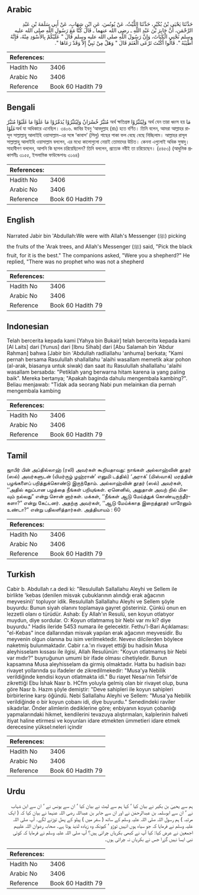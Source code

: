 ## Arabic


<div dir="rtl" lang="ar" style={{fontSize:'larger',backgroundColor:'#f8f9fa',padding:20}}>
حَدَّثَنَا يَحْيَى بْنُ بُكَيْرٍ، حَدَّثَنَا اللَّيْثُ، عَنْ يُونُسَ، عَنِ ابْنِ شِهَابٍ، عَنْ أَبِي سَلَمَةَ بْنِ عَبْدِ الرَّحْمَنِ، أَنَّ جَابِرَ بْنَ عَبْدِ اللَّهِ ـ رضى الله عنهما ـ قَالَ كُنَّا مَعَ رَسُولِ اللَّهِ صلى الله عليه وسلم نَجْنِي الْكَبَاثَ، وَإِنَّ رَسُولَ اللَّهِ صلى الله عليه وسلم قَالَ ‏"‏ عَلَيْكُمْ بِالأَسْوَدِ مِنْهُ، فَإِنَّهُ أَطْيَبُهُ ‏"‏‏.‏ قَالُوا أَكُنْتَ تَرْعَى الْغَنَمَ قَالَ ‏"‏ وَهَلْ مِنْ نَبِيٍّ إِلاَّ وَقَدْ رَعَاهَا ‏"‏‏.‏
</div>
<div style={{backgroundColor:'#f8f9fa',padding:20, marginBottom: 10}}><table> <thead> <tr> <th>References:</th> <th></th> </tr> </thead> <tbody><tr><td>Hadith No</td><td>3406</td></tr><tr><td>Arabic No</td><td>3406</td></tr><tr><td>Reference</td><td>Book 60 Hadith 79</td></tr></tbody></table></div>

## Bengali


<div dir="ltr" lang="bn" style={{fontSize:'larger',backgroundColor:'#f8f9fa',padding:20}}>
مُتَبَّرٌ خُسْرَانٌ وَلِيُتَبِّرُوْا يُدَمِّرُوْا مَا عَلَوْا مَا غَلَبُوْا مُتَبَّرٌ অর্থ ক্ষতিগ্রস্ত وَلِيُتَبِّرُوْا অর্থ যেন তারা ধ্বংস হয় مَا عَلَوْاঅর্থ যা অধিকারে এনেছিল। ৩৪০৬. জাবির ইবনু ‘আবদুল্লাহ (রাঃ) হতে বর্ণিত। তিনি বলেন, আমরা আল্লাহর রাসূল সাল্লাল্লাহু আলাইহি ওয়াসাল্লাম-এর সঙ্গে ‘কাবাস’ (পিলু) গাছের পাকা ফল বেছে বেছে নিচ্ছিলাম। আল্লাহর রাসূল সাল্লাল্লাহু আলাইহি ওয়াসাল্লাম বললেন, এর মধ্যে কালোগুলো নেয়াই তোমাদের উচিত। কেননা এগুলোই অধিক সুস্বাদু। সাহাবীগণ বললেন, আপনি কি ছাগল চরিয়েছিলেন? তিনি বললেন, প্রত্যেক নবীই তা চরিয়েছেন। (৫৪৫৩) (আধুনিক প্রকাশনীঃ ৩১৫৫, ইসলামিক ফাউন্ডেশনঃ ৩১৬৪)
</div>
<div style={{backgroundColor:'#f8f9fa',padding:20, marginBottom: 10}}><table> <thead> <tr> <th>References:</th> <th></th> </tr> </thead> <tbody><tr><td>Hadith No</td><td>3406</td></tr><tr><td>Arabic No</td><td>3406</td></tr><tr><td>Reference</td><td>Book 60 Hadith 79</td></tr></tbody></table></div>

## English


<div dir="ltr" lang="en" style={{fontSize:'larger',backgroundColor:'#f8f9fa',padding:20}}>
Narrated Jabir bin 'Abdullah:We were with Allah's Messenger (ﷺ) picking the fruits of the 'Arak trees, and Allah's Messenger (ﷺ) said, "Pick the black fruit, for it is the best." The companions asked, "Were you a shepherd?" He replied, "There was no prophet who was not a shepherd
</div>
<div style={{backgroundColor:'#f8f9fa',padding:20, marginBottom: 10}}><table> <thead> <tr> <th>References:</th> <th></th> </tr> </thead> <tbody><tr><td>Hadith No</td><td>3406</td></tr><tr><td>Arabic No</td><td>3406</td></tr><tr><td>Reference</td><td>Book 60 Hadith 79</td></tr></tbody></table></div>

## Indonesian


<div dir="ltr" lang="id" style={{fontSize:'larger',backgroundColor:'#f8f9fa',padding:20}}>
Telah bercerita kepada kami [Yahya bin Bukair] telah bercerita kepada kami [Al Laits] dari [Yunus] dari [Ibnu Sihab] dari [Abu Salamah bin 'Abdur Rahman] bahwa [Jabir bin 'Abdullah radliallahu 'anhuma] berkata; "Kami pernah bersama Rasulullah shallallahu 'alaihi wasallam memetik akar pohon (al-arak, biasanya untuk siwak) dan saat itu Rasulullah shallallahu 'alaihi wasallam bersabda: "Petiklah yang berwarna hitam karena ia yang paling baik". Mereka bertanya; "Apakah baginda dahulu mengembala kambing?". Beliau menjawab: "Tidak ada seorang Nabi pun melainkan dia pernah mengembala kambing
</div>
<div style={{backgroundColor:'#f8f9fa',padding:20, marginBottom: 10}}><table> <thead> <tr> <th>References:</th> <th></th> </tr> </thead> <tbody><tr><td>Hadith No</td><td>3406</td></tr><tr><td>Arabic No</td><td>3406</td></tr><tr><td>Reference</td><td>Book 60 Hadith 79</td></tr></tbody></table></div>

## Tamil


<div dir="ltr" lang="ta" style={{fontSize:'larger',backgroundColor:'#f8f9fa',padding:20}}>
ஜாபிர் பின் அப்தில்லாஹ் (ரலி) அவர்கள் கூறியதாவது: நாங்கள் அல்லாஹ்வின் தூதர் (ஸல்) அவர்களுடன் (யிமர்ருழ் ழஹ்ரான்’ எனுமி டத்தில்) ‘அராக்’ (மிஸ்வாக்) மரத்தின் பழங்களைப் பறித்துக்கொண்டு இருந்தோம். அல்லாஹ்வின் தூதர் (ஸல்) அவர்கள், ‘‘அதில் கறுப்பான பழத்தை நீங்கள் பறியுங்கள். ஏனெனில், அதுதான் அவற் றில் மிகவும் நல்லது” என்று சொன் னார்கள். மக்கள், ‘‘நீங்கள் ஆடு மேய்த்துக் கொண்டிருந்தீர்களா?” என்று கேட்டனர். அதற்கு அவர்கள், ‘‘ஆடு மேய்க்காத இறைத்தூதர் யாரேனும் உண்டா?” என்று பதிலளித்தார்கள். அத்தியாயம் : 60
</div>
<div style={{backgroundColor:'#f8f9fa',padding:20, marginBottom: 10}}><table> <thead> <tr> <th>References:</th> <th></th> </tr> </thead> <tbody><tr><td>Hadith No</td><td>3406</td></tr><tr><td>Arabic No</td><td>3406</td></tr><tr><td>Reference</td><td>Book 60 Hadith 79</td></tr></tbody></table></div>

## Turkish


<div dir="ltr" lang="tr" style={{fontSize:'larger',backgroundColor:'#f8f9fa',padding:20}}>
Cabir b. Abdullah r.a dedi ki: "Resulullah Sallallahu Aleyhi ve Sellem ile birlikte 'kebas (denilen misvak çubuklarının alındığı erak ağacının meyvesini)' topluyor idik. Resulullah Sallallahu Aleyhi ve Sellem şöyle buyurdu: Bunun siyah olanını toplamaya gayret gösteriniz. Çünkü onun en lezzetli olanı o türüdür. Ashab: Ey Allah'ın Resulü, sen koyun otlatıyor muydun, diye sordular. O: Koyun otlatmamış bir Nebi var mı ki? diye buyurdu." Hadis ileride 5453 numara ile gelecektir. Fethu'l-Bari Açıklaması: "el-Kebas" ince dallarından misvak yapılan erak ağacının meyvesidir. Bu meyvenin olgun olanına bu isim verilmektedir. Nevevı dilcilerden böylece naketmiş bulunmaktadır. Cabir r.a.'ın rivayet ettiği bu hadisin Musa aleyhisselam kıssası ile ilgisi, Allah Resulünün: "Koyun otlatmamış bir Nebi var mıdır?" buyruğunun umumi bir ifade olması cihetiyledir. Bunun kapsamına Musa aleyhisselam da girmiş olmaktadır. Hatta bu hadisin bazı rivayet yollarında şu ifadeler de zikredilmekedir: "Musa'ya Nebilik verildiğinde kendisi koyun otlatmakta idi." Bu riayet Nesaı'nin Tefsir'de zikrettiği Ebu İshak Nasr b. HCfm yoluyla gelmiş olan bir rivayet olup, buna göre Nasr b. Hazm şöyle demiştir: "Deve sahipleri ile koyun sahipleri birbirlerine karşı öğündü. Nebi Sallallahu Aleyhi ve Sellem: "Musa'ya Nebilik verildiğinde o bir koyun çobanı idi, diye buyurdu." Senedindeki raviler sikadırlar. Önder alimlerin dediklerine göre; enbiyanın koyun çobanlığı yapmalarındaki hikmet, kendilerini tevazuya alıştırmaları, kalplerinin halveti itiyat haline etirmesi ve koyunları idare etmekten ümmetieri idare etmek derecesine yüksel:neleri içindir
</div>
<div style={{backgroundColor:'#f8f9fa',padding:20, marginBottom: 10}}><table> <thead> <tr> <th>References:</th> <th></th> </tr> </thead> <tbody><tr><td>Hadith No</td><td>3406</td></tr><tr><td>Arabic No</td><td>3406</td></tr><tr><td>Reference</td><td>Book 60 Hadith 79</td></tr></tbody></table></div>

## Urdu


<div dir="rtl" lang="ur" style={{fontSize:'larger',backgroundColor:'#f8f9fa',padding:20}}>
ہم سے یحییٰ بن بکیر نے بیان کیا ‘ کہا ہم سے لیث نے بیان کیا ‘ ان سے یونس نے ‘ ان سے ابن شہاب نے ‘ ان سے ابوسلمہ بن عبدالرحمٰن نے اور ان سے جابر بن عبداللہ رضی اللہ عنہما نے بیان کیا کہ ( ایک مرتبہ ) ہم رسول اللہ صلی اللہ علیہ وسلم کے ساتھ ( سفر میں ) پیلو کے پھل توڑنے لگے۔ آپ صلی اللہ علیہ وسلم نے فرمایا کہ جو سیاہ ہوں انہیں توڑو ‘ کیونکہ وہ زیادہ لذیذ ہوتا ہے۔ صحابہ رضوان اللہ علیہم اجمعین نے عرض کیا: کیا آپ نے کبھی بکریاں چرائی ہیں؟ آپ صلی اللہ علیہ وسلم نے فرمایا کہ کوئی نبی ایسا نہیں گزرا جس نے بکریاں نہ چرائی ہوں۔
</div>
<div style={{backgroundColor:'#f8f9fa',padding:20, marginBottom: 10}}><table> <thead> <tr> <th>References:</th> <th></th> </tr> </thead> <tbody><tr><td>Hadith No</td><td>3406</td></tr><tr><td>Arabic No</td><td>3406</td></tr><tr><td>Reference</td><td>Book 60 Hadith 79</td></tr></tbody></table></div>